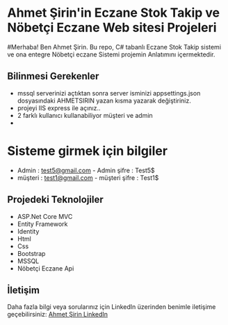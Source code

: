 # Ahmet Şirin'in Eczane Stok Takip ve Nöbetçi Eczane Web sitesi Projeleri

#Merhaba! Ben Ahmet Şirin. Bu repo, C# tabanlı Eczane Stok Takip sistemi ve ona entegre Nöbetçi eczane Sistemi projemin Anlatımını içermektedir.

## Bilinmesi Gerekenler
- mssql serverinizi açtıktan sonra server isminizi appsettings.json dosyasındaki AHMETSIRIN yazan kısma yazarak değiştiriniz.
- projeyi IIS express ile açınız..
- 2 farklı kullanıcı kullanabiliyor müşteri ve admin
- 
# Sisteme girmek için bilgiler #
-	Admin : test5@gmail.com      -       Admin şifre : Test5$
-	müşteri : test1@gmail.com     -      müşteri şifre : Test1$


## Projedeki Teknolojiler ##

-	ASP.Net Core MVC
-	Entity Framework
-	Identity
-	Html
-	Css
-	Bootstrap
-	MSSQL
- Nöbetçi Eczane Api

## İletişim

Daha fazla bilgi veya sorularınız için LinkedIn üzerinden benimle iletişime geçebilirsiniz: [Ahmet Şirin LinkedIn](https://www.linkedin.com/in/ahmet-sirin2211/)

